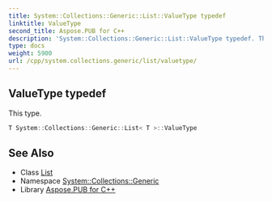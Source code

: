 ```yaml
---
title: System::Collections::Generic::List::ValueType typedef
linktitle: ValueType
second_title: Aspose.PUB for C++
description: 'System::Collections::Generic::List::ValueType typedef. This type in C++.'
type: docs
weight: 5900
url: /cpp/system.collections.generic/list/valuetype/
---
```

## ValueType typedef


This type.

```cpp
T System::Collections::Generic::List< T >::ValueType
```

## See Also

* Class [List](../)
* Namespace [System::Collections::Generic](../../)
* Library [Aspose.PUB for C++](../../../)
